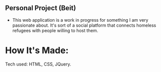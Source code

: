 ## Personal Project (Beit)
- This web application is a work in progress for something I am very passionate about. It's sort of a social platform that connects homeless refugees with people willing to host them. 

# How It's Made:
Tech used: HTML, CSS, JQuery. 
